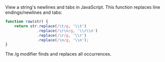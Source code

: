 View a string's newlines and tabs in JavaScript. This function replaces line endings/newlines and tabs:

```javascript
function raw(str) {
    return str.replace(/\t/g, '\\t')
              .replace(/\r\n/g, '\\r\\n')
              .replace(/\r/g, '\\r')
              .replace(/\n/g, '\\n');
}
```

The /g modifier finds and replaces all occurrences.